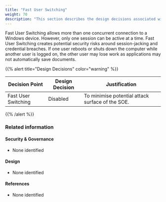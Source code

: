 ```yaml
---
title: "Fast User Switching"
weight: 70
description: "This section describes the design decisions associated with fast user switching on Windows 10 and 11 endpoints configured according to guidance in ASD's Blueprint for Secure Cloud."
---
```


Fast User Switching allows more than one concurrent connection to a Windows device. However, only one session can be active at a time. Fast User Switching creates potential security risks around session-jacking and credential breaches. If one user reboots or shuts down the computer while another user is logged on, the other user may lose work as applications may not automatically save documents.

{{% alert title="Design Decisions" color="warning" %}}

| Decision Point      | Design Decision | Justification                                    |
|---------------------|-----------------|--------------------------------------------------|
| Fast User Switching | Disabled        | To minimise potential attack surface of the SOE. |

{{% /alert %}}

### Related information

#### Security & Governance

* None identified

#### Design

* None identified

#### References

* None identified